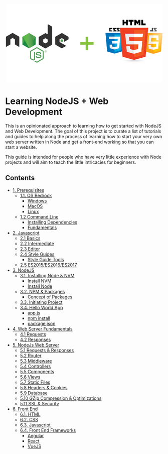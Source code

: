 <div align="center">
  <img src="./images/curr-logo.png" width="500px">
</div>

# Learning NodeJS + Web Development
This is an opinionated approach to learning how to get started with NodeJS and Web Development. The goal of this project is to curate a list of tutorials and guides to help along the process of learning how to start your very own web server written in Node and get a front-end working so that you can start a website.

This guide is intended for people who have very little experience with Node projects and will aim to teach the little intricacies for beginners.

## Contents
- [1. Prerequisites](./Prerequisites/README.md#11-prerequisites)
  - [1.1. OS Bedrock](./Prerequisites/README.md#11-os-bedrock)
    - [Windows](./Prerequisites/README.md#windows)
    - [MacOS](./Prerequisites/README.md#macos)
    - [Linux ](./Prerequisites/README.md#linux)
  - [1.2 Command Line](./Prerequisites/README.md#12-command-line)
    - [Installing Dependencies](./Prerequisites/README.md#12-command-line)
    - [Fundamentals](./Prerequisites/README.md#fundamentals)
- [2. Javascript](./Javascript/README.md#javascript)
  - [2.1 Basics](./Javascript/README.md#basics)
  - [2.2 Intermediate](./Javascript/README.md#intermediate)
  - [2.3 Editor](./Javascript/README.md#editor)
  - [2.4 Style Guides](./Javascript/README.md#style-guides)
    - [Style Guide Tools](./Javascript/README.md##style-guide-tools)
  - [2.5 ES2015/ES2016/ES2017](./Javascript/README.md##es2015es2016es2017)
- [3. NodeJS](./NodeJS/README.md)
  - [3.1. Installing Node & NVM](./NodeJS/README.md#installing-node-nvm)
    - [Install NVM](./NodeJS/README.md#install-nvm)
    - [Install Node](./NodeJS/README.md#install-node)
  - [3.2. NPM & Packages](./NodeJS/README.md#npm--packages)
    - [Concept of Packages](./NodeJS/README.md#npm--packages)
  - [3.3. Initiating Project](./NodeJS/README.md#initiating-project)
  - [3.4. Hello World App](./NodeJS/README.md#hello-world-app)
    - [app.js](./NodeJS/README.md#appjs)
    - [npm install ](./NodeJS/README.md#npm-install)
    - [package.json](./NodeJS/README.md#packagejson)
- [4. Web Server Fundamentals]()
  - [4.1 Requests]()
  - [4.2 Responses]()
- [5. NodeJs Web Server]()
  - [5.1 Requests & Responses]()
  - [5.2 Router]()
  - [5.3 Middleware]()
  - [5.4 Controllers]()
  - [5.5 Components]()
  - [5.6 Views]()
  - [5.7 Static Files]()
  - [5.8 Headers & Cookies]()
  - [5.9 Database]()
  - [5.10 GZip Compression & Optimizations]()
  - [5.11 SSL & Security]()
- [6. Front End]()
  - [6.1. HTML]()
  - [6.2. CSS]()
  - [6.3. Javascript]()
  - [6.4. Front End Frameworks]()
    - [Angular]()
    - [React]()
    - [VueJS]()
    
  
